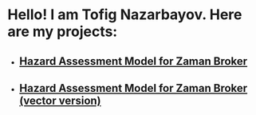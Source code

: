 # Hello! I am Tofig Nazarbayov. Here are my projects:
* ## [Hazard Assessment Model for Zaman Broker](risk_model/index.html)
* ## [Hazard Assessment Model for Zaman Broker (vector version)](risk_model_vector/index.html)
